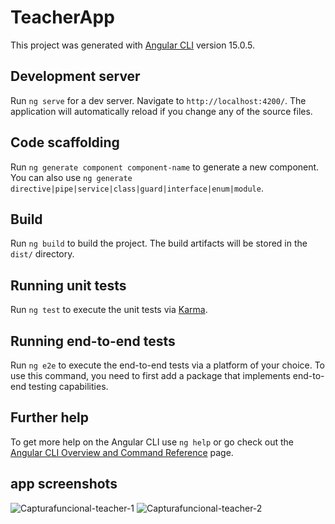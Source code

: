 # TeacherApp

This project was generated with [Angular CLI](https://github.com/angular/angular-cli) version 15.0.5.

## Development server

Run `ng serve` for a dev server. Navigate to `http://localhost:4200/`. The application will automatically reload if you change any of the source files.

## Code scaffolding

Run `ng generate component component-name` to generate a new component. You can also use `ng generate directive|pipe|service|class|guard|interface|enum|module`.

## Build

Run `ng build` to build the project. The build artifacts will be stored in the `dist/` directory.

## Running unit tests

Run `ng test` to execute the unit tests via [Karma](https://karma-runner.github.io).

## Running end-to-end tests

Run `ng e2e` to execute the end-to-end tests via a platform of your choice. To use this command, you need to first add a package that implements end-to-end testing capabilities.

## Further help

To get more help on the Angular CLI use `ng help` or go check out the [Angular CLI Overview and Command Reference](https://angular.io/cli) page.

## app screenshots

![Capturafuncional-teacher-1](https://user-images.githubusercontent.com/60678085/227812085-84b2a827-0e06-4fd0-ab2d-ba8bce5e7dc6.PNG)
![Capturafuncional-teacher-2](https://user-images.githubusercontent.com/60678085/227812090-3959d8be-4ebe-476f-b5ed-91d86435892e.PNG)
